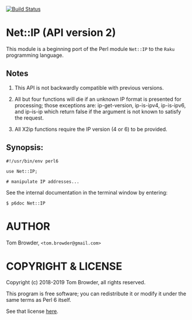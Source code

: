 [![Build Status](https://travis-ci.com/tbrowder/Net-IP-Perl6.svg?branch=master)](https://travis-ci.com/tbrowder/Net-IP-Perl6)

# Net::IP (API version 2)

This module is a beginning port of the Perl module `Net::IP` to the
`Raku` programming language.

## Notes

1. This API is not backwardly compatible with previous versions.

2. All but four functions will die if an unknown IP format is
presented for processing; those exceptions are: ip-get-version,
ip-is-ipv4, ip-is-ipv6, and ip-is-ip which return false if the
argument is not known to satisfy the request.

3. All X2ip functions require the IP version (4 or 6) to be provided.

## Synopsis:

```
#!/usr/bin/env perl6

use Net::IP;

# manipulate IP addresses...
```

See the internal documentation in the terminal window by entering:

```
$ p6doc Net::IP
```

AUTHOR
======

Tom Browder, `<tom.browder@gmail.com>`

COPYRIGHT & LICENSE
===================

Copyright (c) 2018-2019 Tom Browder, all rights reserved.

This program is free software; you can redistribute it or modify
it under the same terms as Perl 6 itself.

See that license [here](./LICENSE).
